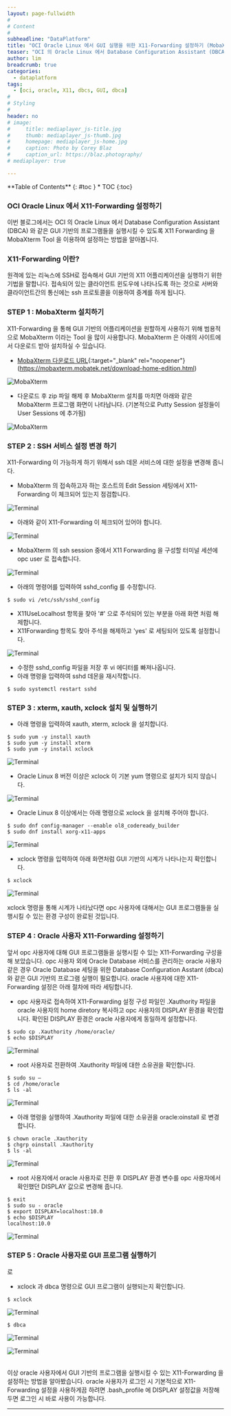 ```yaml
---
layout: page-fullwidth
#
# Content
#
subheadline: "DataPlatform"
title: "OCI Oracle Linux 에서 GUI 실행을 위한 X11-Forwarding 설정하기 (MobaXterm 사용)"
teaser: "OCI 의 Oracle Linux 에서 Database Configuration Assistant (DBCA) 와 같은 GUI 기반의 프로그램들을 실행시킬 수 있도록 X11 Forwarding 을 MobaXterm Tool 을 이용하여 설정하는 방법을 알아봅니다."
author: lim
breadcrumb: true
categories:
  - dataplatform
tags:
  - [oci, oracle, X11, dbcs, GUI, dbca]
#
# Styling
#
header: no
# image:
#     title: mediaplayer_js-title.jpg
#     thumb: mediaplayer_js-thumb.jpg
#     homepage: mediaplayer_js-home.jpg
#     caption: Photo by Corey Blaz
#     caption_url: https://blaz.photography/
# mediaplayer: true

---
```


<div class="panel radius" markdown="1">
**Table of Contents**
{: #toc }
*  TOC
{:toc}
</div>

### OCI Oracle Linux 에서 X11-Forwarding 설정하기
이번 블로그에서는 OCI 의 Oracle Linux 에서 Database Configuration Assistant (DBCA) 와 같은 GUI 기반의 프로그램들을 실행시킬 수 있도록 X11 Forwarding 을 MobaXterm Tool 을 이용하여 설정하는 방법을 알아봅니다.
<br>

### X11-Forwarding 이란?
원격에 있는 리눅스에 SSH로 접속해서 GUI 기반의 X11 어플리케이션을 실행하기 위한 기법을 말합니다. 접속되어 있는 클라이언트 윈도우에 나타나도록 하는 것으로 서버와 클라이언트간의 통신에는 ssh 프로토콜을 이용하여 중계를 하게 됩니다.

### STEP 1 : MobaXterm 설치하기
X11-Forwarding 을 통해 GUI 기반의 어플리케이션을 원할하게 사용하기 위해 범용적으로 MobaXterm 이라는 Tool 을 많이 사용합니다.
MobaXterm 은 아래의 사이트에서 다운로드 받아 설치하실 수 있습니다.

- [MobaXterm 다운로드 URL](https://mobaxterm.mobatek.net/download-home-edition.html){:target="_blank" rel="noopener"} (https://mobaxterm.mobatek.net/download-home-edition.html)

![MobaXterm](/assets/img/dataplatform/2023/oracle/01_mobaxterm_download.png)


- 다운로드 후 zip 파일 해제 후 MobaXterm 설치를 마치면 아래와 같은 MobaXterm 프로그램 화면이 나타납니다. (기본적으로 Putty Session 설정들이 User Sessions 에 추가됨)

![MobaXterm](/assets/img/dataplatform/2023/oracle/02_mobaxterm_main_screen.png)

### STEP 2 : SSH 서비스 설정 변경 하기
X11-Forwarding 이 가능하게 하기 위해서 ssh 데몬 서비스에 대한 설정을 변경해 줍니다.

- MobaXterm 의 접속하고자 하는 호스트의 Edit Session 세팅에서 X11-Forwarding 이 체크되어 있는지 점검합니다.

![Terminal](/assets/img/dataplatform/2023/oracle/04_mobaxterm_session_setting_01.png)

- 아래와 같이 X11-Forwarding 이 체크되어 있어야 합니다.

![Terminal](/assets/img/dataplatform/2023/oracle/05_mobaxterm_session_setting_02.png)


- MobaXterm 의 ssh session 중에서 X11 Forwarding 을 구성할 터미널 세션에 opc user 로 접속합니다.

![Terminal](/assets/img/dataplatform/2023/oracle/03_mobaxterm_session_login.png)

- 아래의 명령어를 입력하여 sshd_config 를 수정합니다.

```text
$ sudo vi /etc/ssh/sshd_config
```

- X11UseLocalhost 항목을 찾아 '#' 으로 주석되어 있는 부분을 아래 화면 처럼 해제합니다.
- X11Forwarding 항목도 찾아 주석을 해제하고 'yes' 로 세팅되어 있도록 설정합니다.

![Terminal](/assets/img/dataplatform/2023/oracle/06_mobaxterm_x11forward_setting_01.png)

- 수정한 sshd_config 파일을 저장 후 vi 에디터를 빠져나옵니다.
- 아래 명령을 입력하여 sshd 데몬을 재시작합니다.

```text
$ sudo systemctl restart sshd
```

### STEP 3 : xterm, xauth, xclock 설치 및 실행하기

- 아래 명령을 입력하여 xauth, xterm, xclock 을 설치합니다.

```text
$ sudo yum -y install xauth
$ sudo yum -y install xterm
$ sudo yum -y install xclock
```

![Terminal](/assets/img/dataplatform/2023/oracle/07_mobaxterm_xauth_install_01.png)

- Oracle Linux 8 버전 이상은 xclock 이 기본 yum 명령으로 설치가 되지 않습니다.

![Terminal](/assets/img/dataplatform/2023/oracle/08_mobaxterm_xclock_install_error.png)

- Oracle Linux 8 이상에서는 아래 명령으로 xclock 을 설치해 주어야 합니다.

```text
$ sudo dnf config-manager --enable ol8_codeready_builder
$ sudo dnf install xorg-x11-apps
```
![Terminal](/assets/img/dataplatform/2023/oracle/09_mobaxterm_xclock_install_on_ole8.png)

- xclock 명령을 입력하여 아래 화면처럼 GUI 기반의 시계가 나타나는지 확인합니다.

```text
$ xclock
```
![Terminal](/assets/img/dataplatform/2023/oracle/10_mobaxterm_xclock.png)

xclock 명령을 통해 시계가 나타났다면 opc 사용자에 대해서는 GUI 프로그램들을 실행시킬 수 있는 환경 구성이 완료된 것입니다.

### STEP 4 : Oracle 사용자 X11-Forwarding 설정하기
앞서 opc 사용자에 대해 GUI 프로그램들을 실행시킬 수 있는 X11-Forwarding 구성을 해 보았습니다. opc 사용자 외에 Oracle Database 서비스를 관리하는 oracle 사용자 같은 경우 Oracle Database 세팅을 위한 Database Configuration Asstant (dbca) 와 같은 GUI 기반의 프로그램 실행이 필요합니다. oracle 사용자에 대한 X11-Forwarding 설정은 아래 절차에 따라 세팅합니다.

- opc 사용자로 접속하여 X11-Forwarding 설정 구성 파일인 .Xauthority 파일을 oracle 사용자의 home diretory 복사하고 opc 사용자의 DISPLAY 환경을 확인합니다. 확인된 DISPLAY 환경은 oracle 사용자에게 동일하게 설정합니다.

```text
$ sudo cp .Xauthority /home/oracle/
$ echo $DISPLAY
```

![Terminal](/assets/img/dataplatform/2023/oracle/11_copy_display_check.png)

- root 사용자로 전환하여 .Xauthority 파일에 대한 소유권을 확인합니다. 

```text
$ sudo su –
$ cd /home/oracle
$ ls -al
```
![Terminal](/assets/img/dataplatform/2023/oracle/12_xauthority_owner_check.png)

- 아래 명령을 실행하여 .Xauthority 파일에 대한 소유권을 oracle:oinstall 로 변경합니다.

```text
$ chown oracle .Xauthority
$ chgrp oinstall .Xauthority
$ ls -al
```
![Terminal](/assets/img/dataplatform/2023/oracle/13_xauthority_owner_change.png)

- root 사용자에서 oracle 사용자로 전환 후 DISPLAY 환경 변수를 opc 사용자에서 확인했던 DISPLAY 값으로 변경해 줍니다.

```text
$ exit
$ sudo su - oracle
$ export DISPLAY=localhost:10.0
$ echo $DISPLAY
localhost:10.0
```
![Terminal](/assets/img/dataplatform/2023/oracle/14_xauthority_oracle_setting.png)

### STEP 5 : Oracle 사용자로 GUI 프로그램 실행하기
로
- xclock 과 dbca 명령으로 GUI 프로그램이 실행되는지 확인합니다.

```text
$ xclock
```
![Terminal](/assets/img/dataplatform/2023/oracle/15_oracle_xclock.png)

```text
$ dbca
```
![Terminal](/assets/img/dataplatform/2023/oracle/16_oracle_dbca.png)

![Terminal](/assets/img/dataplatform/2023/oracle/17_oracle_dbca_02.png)

<br>
이상 oracle 사용자에서 GUI 기반의 프로그램을 실행시킬 수 있는 X11-Forwarding 을 설정하는 방법을 알아봤습니다. oracle 사용자가 로그인 시 기본적으로 X11-Forwarding 설정을 사용하게끔 하려면 .bash_profile 에 DISPLAY 설정값을 저장해 두면 로그인 시 바로 사용이 가능합니다.

<br>

---

